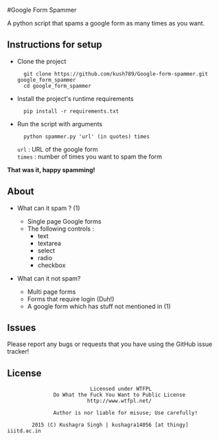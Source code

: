 #Google Form Spammer

A python script that spams a google form as many times as you want.

Instructions for setup
------------

- Clone the project

        git clone https://github.com/kush789/Google-form-spammer.git google_form_spammer
        cd google_form_spammer

- Install the project's runtime requirements

        pip install -r requirements.txt

- Run the script with arguments

        python spammer.py 'url' (in quotes) times
        
  ``url`` : URL of the google form <br>
  ``times`` : number of times you want to spam the form

**That was it, happy spamming!**

About
-----------

* What can it spam ? (1)
  
  - Single page Google forms
  - The following controls :
    - text
    - textarea
    - select
    - radio
    - checkbox

* What can it not spam?
  
  - Multi page forms
  - Forms that require login (Duh!)
  - A google form which has stuff not mentioned in (1)

Issues
------------

Please report any bugs or requests that you have using the GitHub issue tracker!

License
------------

                               Licensed under WTFPL
                   Do What the Fuck You Want to Public License
                              http://www.wtfpl.net/

                   Author is nor liable for misuse; Use carefully!

            2015 (C) Kushagra Singh | kushagra14056 [at thingy] iiitd.ac.in
